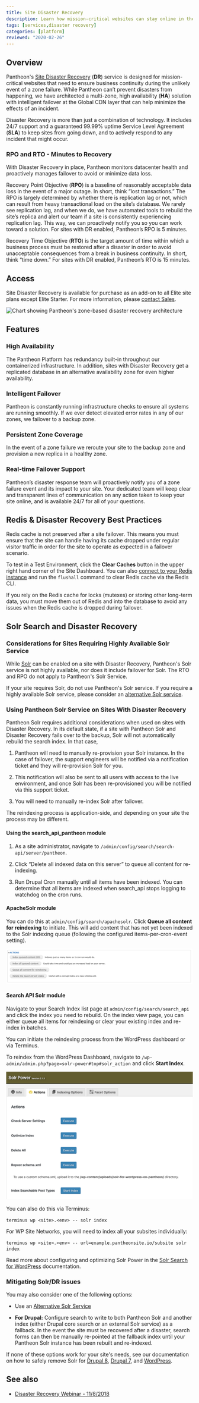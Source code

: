 ```yaml
---
title: Site Disaster Recovery
description: Learn how mission-critical websites can stay online in the event of a total zone failure
tags: [services,disaster recovery]
categories: [platform]
reviewed: "2020-02-26"
---
```


## Overview

Pantheon's [Site Disaster Recovery](https://pantheon.io/features/disaster-recovery) (**DR**) service is designed for mission-critical websites that need to ensure business continuity during the unlikely event of a zone failure. While Pantheon can’t prevent disasters from happening, we have architected a multi-zone, high availability (**HA**) solution with intelligent failover at the Global CDN layer that can help minimize the effects of an incident.

Disaster Recovery is more than just a combination of technology. It includes 24/7 support and a guaranteed 99.99% uptime Service Level Agreement (**SLA**) to keep sites from going down, and to actively respond to any incident that might occur.

### RPO and RTO - Minutes to Recovery

With Disaster Recovery in place, Pantheon monitors datacenter health and proactively manages failover to avoid or minimize data loss.

Recovery Point Objective (**RPO**) is a baseline of reasonably acceptable data loss in the event of a major outage. In short, think “lost transactions.” The RPO is largely determined by whether there is replication lag or not, which can result from heavy transactional load on the site’s database. We rarely see replication lag, and when we do, we have automated tools to rebuild the site’s replica and alert our team if a site is consistently experiencing replication lag. This way, we can proactively notify you so you can work toward a solution. For sites with DR enabled, Pantheon’s RPO is 5 minutes.

Recovery Time Objective (**RTO**) is the target amount of time within which a business process must be restored after a disaster in order to avoid unacceptable consequences from a break in business continuity. In short, think “time down.” For sites with DR enabled, Pantheon’s RTO is 15 minutes.

## Access

Site Disaster Recovery is available for purchase as an add-on to all Elite site plans except Elite Starter. For more information, please [contact Sales](https://pantheon.io/contact-us?docs).

![Chart showing Pantheon's zone-based disaster recovery architecture](../images/site-dr-diagram.png)

## Features

### High Availability

The Pantheon Platform has redundancy built-in throughout our containerized infrastructure. In addition, sites with Disaster Recovery get a replicated database in an alternative availability zone for even higher availability.

### Intelligent Failover

Pantheon is constantly running infrastructure checks to ensure all systems are running smoothly. If we ever detect elevated error rates in any of our zones, we failover to a backup zone.

### Persistent Zone Coverage

In the event of a zone failure we reroute your site to the backup zone and provision a new replica in a healthy zone.

### Real-time Failover Support

Pantheon’s disaster response team will proactively notify you of a zone failure event and its impact to your site. Your dedicated team will keep clear and transparent lines of communication on any action taken to keep your site online, and is available 24/7 for all of your questions.

## Redis & Disaster Recovery Best Practices

Redis cache is not preserved after a site failover. This means you must ensure that the site can handle having its cache dropped under regular visitor traffic in order for the site to operate as expected in a failover scenario.

To test in a Test Environment, click the **Clear Caches** button in the upper right hand corner of the Site Dashboard.
You can also [connect to your Redis instance](/redis/#use-the-redis-command-line-client) and run the `flushall` command to clear Redis cache via the Redis CLI.

If you rely on the Redis cache for locks (mutexes) or storing other long-term data, you must move them out of Redis and into the database to avoid any issues when the Redis cache is dropped during failover.

## Solr Search and Disaster Recovery

### Considerations for Sites Requiring Highly Available Solr Service

While [Solr](/solr) can be enabled on a site with Disaster Recovery, Pantheon's Solr service is not highly available, nor does it include failover for Solr. The RTO and RPO do not apply to Pantheon's Solr Service.

If your site requires Solr, do not use Pantheon's Solr service. If you require a highly available Solr service, please consider an [alternative Solr service](/solr#alternatives-to-pantheons-solr-service).

### Using Pantheon Solr Service on Sites With Disaster Recovery

Pantheon Solr requires additional considerations when used on sites with Disaster Recovery. In its default state, if a site with Pantheon Solr and Disaster Recovery fails over to the backup, Solr will not automatically rebuild the search index. In that case, 

1. Pantheon will need to manually re-provision your Solr instance. In the case of failover, the support engineers will be notified via a notification ticket and they will re-provision Solr for you. 

1. This notification will also be sent to all users with access to the live environment, and once Solr has been re-provisioned you will be notified via this support ticket.

1. You will need to manually re-index Solr after failover. 

The reindexing process is application-side, and depending on your site the process may be different.

<TabList>

<Tab title="Drupal 8" id="solr-d8" active={true}>

#### Using the search_api_pantheon module

1. As a site administrator, navigate to `/admin/config/search/search-api/server/pantheon`.

1. Click “Delete all indexed data on this server” to queue all content for re-indexing.

1. Run Drupal Cron manually until all items have been indexed. You can determine that all items are indexed when search_api stops logging to watchdog on the cron runs.

</Tab>

<Tab title="Drupal 7" id="solr-d7">

#### ApacheSolr module

You can do this at `admin/config/search/apachesolr`. Click **Queue all content for reindexing** to initiate. This will add content that has not yet been indexed to the Solr indexing queue (following the configured items-per-cron-event setting).

![ApacheSolr Indexing](../images/d7-solr-reindex.png)

#### Search API Solr module

Navigate to your Search Index list page at `admin/config/search/search_api` and click the index you need to rebuild. On the index view page, you can either queue all items for reindexing or clear your existing index and re-index in batches.

</Tab>

<Tab title="WordPress" id="solr-wp">

You can initiate the reindexing process from the WordPress dashboard or via Terminus.

To reindex from the WordPress Dashboard, navigate to `/wp-admin/admin.php?page=solr-power#top#solr_action` and click **Start Index**.

![WordPress Solr Power indexing](../images/solr-power-index.png)

You can also do this via Terminus:

```bash{promptUser: user}
terminus wp <site>.<env> -- solr index
```

For WP Site Networks, you will need to index all your subsites individually:

```bash{promptUser: user
terminus wp <site>.<env> -- url=example.pantheonsite.io/subsite solr index
```

Read more about configuring and optimizing Solr Power in the [Solr Search for WordPress](/wordpress-solr) documentation.

</Tab>

</TabList>

### Mitigating Solr/DR issues

You may also consider one of the following options:

- Use an [Alternative Solr Service](/solr#alternatives-to-pantheons-solr-service)

- **For Drupal:** Configure search to write to both Pantheon Solr and another index (either Drupal core search or an external Solr service) as a fallback. In the event the site must be recovered after a disaster, search forms can then be manually re-pointed at the fallback index until your Pantheon Solr instance has been rebuilt and re-indexed.

If none of these options work for your site's needs, see our documentation on how to safely remove Solr for [Drupal 8](/solr-drupal-8/#safely-remove-solr), [Drupal 7](/solr-drupal-7/#safely-remove-solr), and [WordPress](/wordpress-solr/#safely-remove-solr).

## See also

- [Disaster Recovery Webinar - 11/8/2018](https://pantheon.io/resources/disaster-recovery-webinar)
